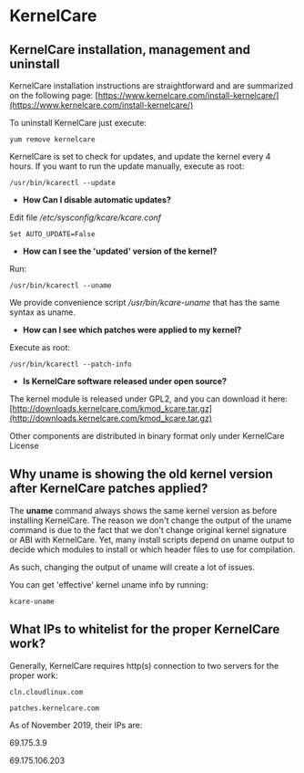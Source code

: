 # KernelCare

## KernelCare installation, management and uninstall

KernelCare installation instructions are straightforward and are summarized on the following page: [https://www.kernelcare.com/install-kernelcare/](https://www.kernelcare.com/install-kernelcare/)

To uninstall KernelCare just execute:

<div class="notranslate">

```
yum remove kernelcare
```
</div>

KernelCare is set to check for updates, and update the kernel every 4 hours. If you want to run the update manually, execute as root:

<div class="notranslate">

```
/usr/bin/kcarectl --update
```
</div>

- **How Can I disable automatic updates?**

Edit file _/etc/sysconfig/kcare/kcare.conf_

<div class="notranslate">

```
Set AUTO_UPDATE=False
```
</div>

- **How can I see the 'updated' version of the kernel?**

Run:

<div class="notranslate">

```
/usr/bin/kcarectl --uname
```
</div>

We provide convenience script _/usr/bin/kcare-uname_ that has the same syntax as uname.

- **How can I see which patches were applied to my kernel?**

Execute as root:

<div class="notranslate">

```
/usr/bin/kcarectl --patch-info
```
</div>

- **Is KernelCare software released under open source?**

The kernel module is released under GPL2, and you can download it here: [http://downloads.kernelcare.com/kmod_kcare.tar.gz](http://downloads.kernelcare.com/kmod_kcare.tar.gz) 

Other components are distributed in binary format only under KernelCare License

## Why uname is showing the old kernel version after KernelCare patches applied?

The **uname** command always shows the same kernel version as before installing KernelCare. The reason we don't change the output of the uname command is due to the fact that we don't change original kernel signature or ABI with KernelCare. Yet, many install scripts depend on uname output to decide which modules to install or which header files to use for compilation.

As such, changing the output of uname will create a lot of issues.

You can get 'effective' kernel uname info by running:

```
kcare-uname
```

## What IPs to whitelist for the proper KernelCare work?

Generally, KernelCare requires http(s) connection to two servers for the proper work:

`cln.cloudlinux.com`

`patches.kernelcare.com`  

As of November 2019, their IPs are:

69.175.3.9

69.175.106.203
